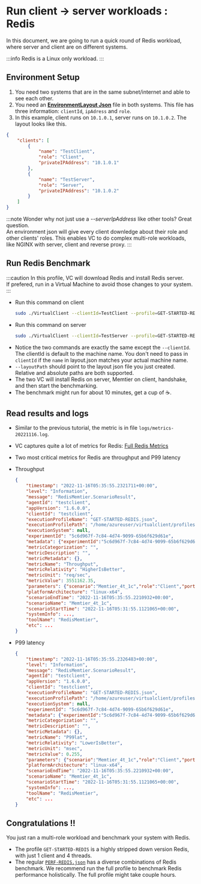 ﻿---
id: server-client
sidebar_position: 3
---

# Run client -> server workloads : Redis

In this document, we are going to run a quick round of Redis workload, where server and client are on different systems.

:::info
Redis is a Linux only workload.
:::

## Environment Setup
1. You need two systems that are in the same subnet/internet and able to see each other. 
2. You need an [**EnvironmentLayout Json**](./environment-layout.md) file in both systems. This file has three information: `clientId`, `ipAdress` and `role`.
3. In this example, client runs on `10.1.0.1`, server runs on `10.1.0.2`. The layout looks like this.

```json
{
    "clients": [
        {
            "name": "TestClient",
            "role": "Client",
            "privateIPAddress": "10.1.0.1"
        },
        {
            "name": "TestServer",
            "role": "Server",
            "privateIPAddress": "10.1.0.2"
        }
    ]
}
```

:::note
Wonder why not just use a *--serverIpAddress* like other tools? Great question.<br/>
An environment json will give every client downledge about their role and other clients' roles. This enables VC to do complex multi-role workloads, like NGINX with server, client and reverse proxy.
:::

## Run Redis Benchmark
:::caution
In this profile, VC will download Redis and install Redis server.<br/>
If prefered, run in a Virtual Machine to avoid those changes to your system.
:::

- Run this command on client
    ```bash
    sudo ./VirtualClient --clientId=TestClient --profile=GET-STARTED-REDIS.json --profile=MONITORS-NONE.json --iterations=1 --packages=https://virtualclient.blob.core.windows.net/packages --layoutPath=layout.json
    ```
- Run this command on server
    ```bash
    sudo ./VirtualClient --clientId=TestServer --profile=GET-STARTED-REDIS.json --profile=MONITORS-NONE.json --iterations=1 --packages=https://virtualclient.blob.core.windows.net/packages --layoutPath=layout.json
    ```
- Notice the two commands are exactly the same except the `--clientId`. The clientId is default to the machine name. You don't need to pass in `clientId` if the `name` in layout.json matches your actual machine name.
- `--layoutPath` should point to the layout json file you just created. Relative and absolute paths are both supported.
- The two VC will install Redis on server, Memtier on client, handshake, and then start the benchmarking.
- The benchmark might run for about 10 minutes, get a cup of ☕.


## Read results and logs
- Similar to the previous tutorial, the metric is in file `logs/metrics-20221116.log`.
- VC captures quite a lot of metrics for Redis: [Full Redis Metrics](../../workloads/redis/redis-metrics.md)
- Two most critical metrics for Redis are throughput and P99 latency

- Throughput
    ```json {16-19}
    {
        "timestamp": "2022-11-16T05:35:55.2321711+00:00",
        "level": "Information",
        "message": "RedisMemtier.ScenarioResult",
        "agentId": "testclient",
        "appVersion": "1.6.0.0",
        "clientId": "testclient",
        "executionProfileName": "GET-STARTED-REDIS.json",
        "executionProfilePath": "/home/azureuser/virtualclient/profiles/GET-STARTED-REDIS.json",
        "executionSystem": null,
        "experimentId": "5c6d967f-7c84-4d74-9099-65b6f629d61e",
        "metadata": {"experimentId":"5c6d967f-7c84-4d74-9099-65b6f629d61e","agentId":"TestClient"},
        "metricCategorization": "",
        "metricDescription": "",
        "metricMetadata": {},
        "metricName": "Throughput",
        "metricRelativity": "HigherIsBetter",
        "metricUnit": "req/sec",
        "metricValue": 3551162.35,
        "parameters": {"scenario":"Memtier_4t_1c","role":"Client","port":"6379","packageName":"Redis","numberOfThreads":"4","numberOfClients":"1","numberOfRuns":"1","durationInSecs":"60","pipelineDepth":"32","bind":"1","profileIteration":1,"profileIterationStartTime":"2022-11-16T05:30:34.5264899Z"},
        "platformArchitecture": "linux-x64",
        "scenarioEndTime": "2022-11-16T05:35:55.2210932+00:00",
        "scenarioName": "Memtier_4t_1c",
        "scenarioStartTime": "2022-11-16T05:31:55.1121065+00:00",
        "systemInfo": ...,
        "toolName": "RedisMemtier",
        "etc": ...
    }
    ```
- P99 latency
    ```json {16-19}
    {
        "timestamp": "2022-11-16T05:35:55.2326483+00:00",
        "level": "Information",
        "message": "RedisMemtier.ScenarioResult",
        "agentId": "testclient",
        "appVersion": "1.6.0.0",
        "clientId": "testclient",
        "executionProfileName": "GET-STARTED-REDIS.json",
        "executionProfilePath": "/home/azureuser/virtualclient/profiles/GET-STARTED-REDIS.json",
        "executionSystem": null,
        "experimentId": "5c6d967f-7c84-4d74-9099-65b6f629d61e",
        "metadata": {"experimentId":"5c6d967f-7c84-4d74-9099-65b6f629d61e","agentId":"TestClient"},
        "metricCategorization": "",
        "metricDescription": "",
        "metricMetadata": {},
        "metricName": "P99lat",
        "metricRelativity": "LowerIsBetter",
        "metricUnit": "msec",
        "metricValue": 0.255,
        "parameters": {"scenario":"Memtier_4t_1c","role":"Client","port":"6379","packageName":"Redis","numberOfThreads":"4","numberOfClients":"1","numberOfRuns":"1","durationInSecs":"60","pipelineDepth":"32","bind":"1","profileIteration":1,"profileIterationStartTime":"2022-11-16T05:30:34.5264899Z"},
        "platformArchitecture": "linux-x64",
        "scenarioEndTime": "2022-11-16T05:35:55.2210932+00:00",
        "scenarioName": "Memtier_4t_1c",
        "scenarioStartTime": "2022-11-16T05:31:55.1121065+00:00",
        "systemInfo": ...,
        "toolName": "RedisMemtier",
        "etc": ...
    }
    ```


## Congratulations !!
You just ran a multi-role workload and benchmark your system with Redis.

- The profile `GET-STARTED-REDIS` is a highly stripped down version Redis, with just 1 client and 4 threads.
- The regular [`PERF-REDIS.json`](https://github.com/microsoft/VirtualClient/blob/main/src/VirtualClient/VirtualClient.Main/profiles/PERF-REDIS.json) has a diverse combinations of Redis benchmark. We recommend run the full profile to benchmark Redis performance holistically. The full profile might take couple hours.